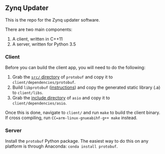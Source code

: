 ## Zynq Updater

This is the repo for the Zynq updater software.

There are two main components:

1. A client, written in C++11
2. A server, written for Python 3.5

### Client

Before you can build the client app, you will need to do the following:

1. Grab the [`src/` directory](https://github.com/google/protobuf/tree/master/src) of `protobuf` and copy it to `client/dependencies/protobuf`.
2. Build `libprotobuf` ([instructions](https://github.com/google/protobuf/tree/master/src)) and copy the generated static library (.a) to `client/libs`.
3. Grab the [include directory](https://github.com/chriskohlhoff/asio/tree/master/asio/include) of `asio` and copy it to `client/dependencies/asio`.

Once this is done, navigate to `client/` and run `make` to build the client binary. If cross compiling, run `CC=arm-linux-gnueabihf-g++ make` instead.

### Server

Install the `protobuf` Python package. The easiest way to do this on any platform is through Anaconda: `conda install protobuf`.

